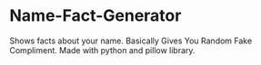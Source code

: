 # Name-Fact-Generator
Shows facts about your name. Basically Gives You Random Fake Compliment. Made with python and pillow library.
